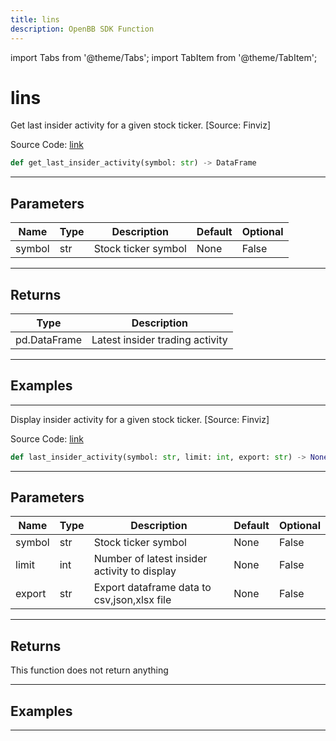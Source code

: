 ```yaml
---
title: lins
description: OpenBB SDK Function
---
```


import Tabs from '@theme/Tabs';
import TabItem from '@theme/TabItem';

# lins

<Tabs>
<TabItem value="model" label="Model" default>

Get last insider activity for a given stock ticker. [Source: Finviz]

Source Code: [link](https://github.com/OpenBB-finance/OpenBBTerminal/tree/main/openbb_terminal/stocks/insider/finviz_model.py#L16)

```python
def get_last_insider_activity(symbol: str) -> DataFrame
```
---

## Parameters

| Name | Type | Description | Default | Optional |
| ---- | ---- | ----------- | ------- | -------- |
| symbol | str | Stock ticker symbol | None | False |

---

## Returns

| Type | Description |
| ---- | ----------- |
| pd.DataFrame | Latest insider trading activity |

---

## Examples

---



</TabItem>
<TabItem value="view" label="View">

Display insider activity for a given stock ticker. [Source: Finviz]

Source Code: [link](https://github.com/OpenBB-finance/OpenBBTerminal/tree/main/openbb_terminal/stocks/insider/finviz_view.py#L15)

```python
def last_insider_activity(symbol: str, limit: int, export: str) -> None
```
---

## Parameters

| Name | Type | Description | Default | Optional |
| ---- | ---- | ----------- | ------- | -------- |
| symbol | str | Stock ticker symbol | None | False |
| limit | int | Number of latest insider activity to display | None | False |
| export | str | Export dataframe data to csv,json,xlsx file | None | False |

---

## Returns

This function does not return anything

---

## Examples

---



</TabItem>
</Tabs>